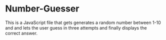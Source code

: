 # Number-Guesser
This is a JavaScript file that gets generates a random number between 1-10 and and lets the user guess in three attempts and finally displays the correct answer. 
